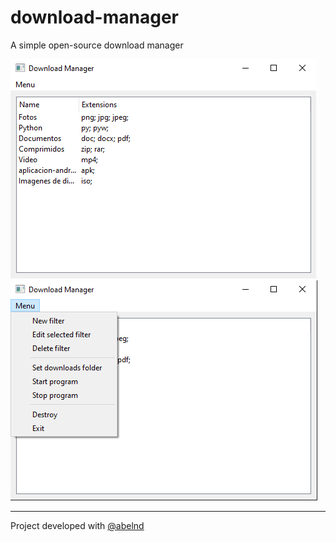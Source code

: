 # download-manager

A simple open-source download manager

![Image](resources/images/program.png "Image")
![Image](resources/images/program_with_menu.png "Image")

***

Project developed with [@abelnd](https://github.com/abelnd)
